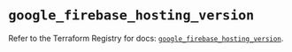 # `google_firebase_hosting_version`

Refer to the Terraform Registry for docs: [`google_firebase_hosting_version`](https://registry.terraform.io/providers/hashicorp/google-beta/5.28.0/docs/resources/google_firebase_hosting_version).
